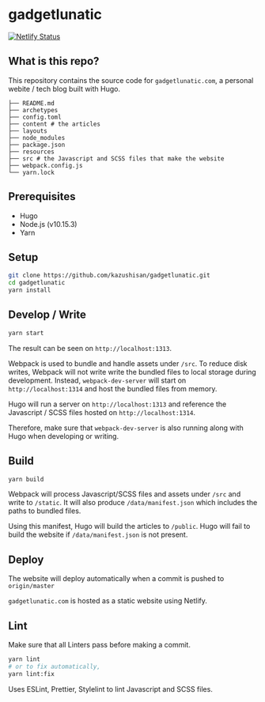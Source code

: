 # gadgetlunatic

[![Netlify Status](https://api.netlify.com/api/v1/badges/6167cc58-9975-4a8e-8f29-8b5cb061ec6f/deploy-status)](https://app.netlify.com/sites/gadgetlunatic/deploys)

## What is this repo?

This repository contains the source code for `gadgetlunatic.com`, a personal webite / tech blog built with Hugo.

```
├── README.md
├── archetypes
├── config.toml
├── content # the articles
├── layouts
├── node_modules
├── package.json
├── resources
├── src # the Javascript and SCSS files that make the website
├── webpack.config.js
└── yarn.lock
```

## Prerequisites

- Hugo
- Node.js (v10.15.3)
- Yarn

## Setup

```bash
git clone https://github.com/kazushisan/gadgetlunatic.git
cd gadgetlunatic
yarn install
```

## Develop / Write

```bash
yarn start
```

The result can be seen on `http://localhost:1313`.

Webpack is used to bundle and handle assets under `/src`. To reduce disk writes, Webpack will not write write the bundled files to local storage during development. Instead, `webpack-dev-server` will start on `http://localhost:1314` and host the bundled files from memory.

Hugo will run a server on `http://localhost:1313` and reference the Javascript / SCSS files hosted on `http://localhost:1314`.

Therefore, make sure that `webpack-dev-server` is also running along with Hugo when developing or writing.

## Build

```bash
yarn build
```

Webpack will process Javascript/SCSS files and assets under `/src` and write to `/static`. It will also produce `/data/manifest.json` which includes the paths to bundled files.

Using this manifest, Hugo will build the articles to `/public`. Hugo will fail to build the website if `/data/manifest.json` is not present.

## Deploy

The website will deploy automatically when a commit is pushed to `origin/master`

`gadgetlunatic.com` is hosted as a static website using Netlify.

## Lint

Make sure that all Linters pass before making a commit.

```bash
yarn lint
# or to fix automatically,
yarn lint:fix
```

Uses ESLint, Prettier, Stylelint to lint Javascript and SCSS files.
